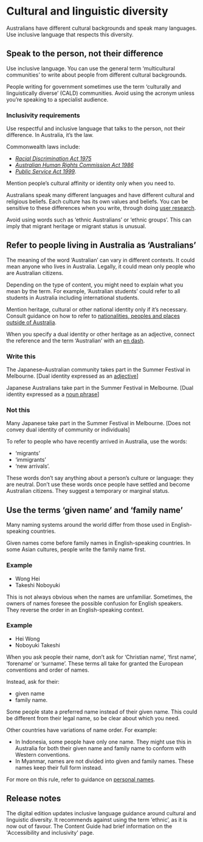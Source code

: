 Cultural and linguistic diversity
=================================

Australians have different cultural backgrounds and speak many languages. Use inclusive language that respects this diversity.

Speak to the person, not their difference
-----------------------------------------

Use inclusive language. You can use the general term ‘multicultural communities’ to write about people from different cultural backgrounds.

People writing for government sometimes use the term ‘culturally and linguistically diverse’ (CALD) communities. Avoid using the acronym unless you’re speaking to a specialist audience.

### Inclusivity requirements

Use respectful and inclusive language that talks to the person, not their difference. In Australia, it’s the law.

Commonwealth laws include:

*   [_Racial Discrimination Act 1975_](https://www.legislation.gov.au/Series/C2004A00274)
*   [_Australian Human Rights Commission Act 1986_](https://www.legislation.gov.au/Series/C2004A03366)
*   [_Public Service Act 1999_](https://www.legislation.gov.au/Series/C2004A00538).

Mention people’s cultural affinity or identity only when you need to.

Australians speak many different languages and have different cultural and religious beliefs. Each culture has its own values and beliefs. You can be sensitive to these differences when you write, through doing [user research](/node/76).

Avoid using words such as ‘ethnic Australians’ or ‘ethnic groups’. This can imply that migrant heritage or migrant status is unusual. 

Refer to people living in Australia as ‘Australians’
----------------------------------------------------

The meaning of the word ‘Australian’ can vary in different contexts. It could mean anyone who lives in Australia. Legally, it could mean only people who are Australian citizens.

Depending on the type of content, you might need to explain what you mean by the term. For example, ‘Australian students’ could refer to all students in Australia including international students.

Mention heritage, cultural or other national identity only if it’s necessary. Consult guidance on how to refer to [nationalities, peoples and places outside of Australia](/node/133#write_nationalities_peoples_and_places_with_initial_capitals).

When you specify a dual identity or other heritage as an adjective, connect the reference and the term ‘Australian’ with an [en dash](/node/199).

### Write this

The Japanese–Australian community takes part in the Summer Festival in Melbourne. \[Dual identity expressed as an [adjective](/node/199#join_nouns_with_en_dashes_to_show_equal_relationships)\]

Japanese Australians take part in the Summer Festival in Melbourne. \[Dual identity expressed as a [noun phrase](/node/144#noun_phrases_function_as_nouns)\]

### Not this

Many Japanese take part in the Summer Festival in Melbourne. \[Does not convey dual identity of community or individuals\]

To refer to people who have recently arrived in Australia, use the words:

*   ‘migrants’
*   ‘immigrants’
*   ‘new arrivals’.

These words don’t say anything about a person’s culture or language: they are neutral. Don’t use these words once people have settled and become Australian citizens. They suggest a temporary or marginal status.

Use the terms ‘given name’ and ‘family name’
--------------------------------------------

Many naming systems around the world differ from those used in English-speaking countries.

Given names come before family names in English-speaking countries. In some Asian cultures, people write the family name first.

### Example

*   Wong Hei
*   Takeshi Noboyuki

This is not always obvious when the names are unfamiliar. Sometimes, the owners of names foresee the possible confusion for English speakers. They reverse the order in an English-speaking context.

### Example

*   Hei Wong
*   Noboyuki Takeshi

When you ask people their name, don’t ask for ‘Christian name’, ‘first name’, ‘forename’ or ‘surname’. These terms all take for granted the European conventions and order of names.

Instead, ask for their:

*   given name
*   family name.

Some people state a preferred name instead of their given name. This could be different from their legal name, so be clear about which you need.

Other countries have variations of name order. For example:

*   In Indonesia, some people have only one name. They might use this in Australia for both their given name and family name to conform with Western conventions.
*   In Myanmar, names are not divided into given and family names. These names keep their full form instead.

For more on this rule, refer to guidance on [personal names](/node/90#follow_reliable_sources_for_nonenglish_names).

Release notes
-------------

The digital edition updates inclusive language guidance around cultural and linguistic diversity. It recommends against using the term ‘ethnic’, as it is now out of favour. The Content Guide had brief information on the 'Accessibility and inclusivity' page.
